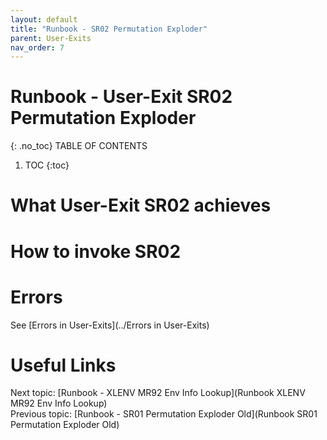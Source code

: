 ```yaml
---
layout: default
title: "Runbook - SR02 Permutation Exploder"
parent: User-Exits
nav_order: 7
---
```


# Runbook - User-Exit SR02 Permutation Exploder
{: .no_toc}
TABLE OF CONTENTS 
1. TOC
{:toc}  

# What User-Exit SR02 achieves

# How to invoke SR02

# Errors
See [Errors in User-Exits](../Errors in User-Exits)  
  
  
# Useful Links
Next topic: [Runbook - XLENV MR92 Env Info Lookup](Runbook XLENV MR92 Env Info Lookup)  
Previous topic: [Runbook - SR01 Permutation Exploder Old](Runbook SR01 Permutation Exploder Old)  
